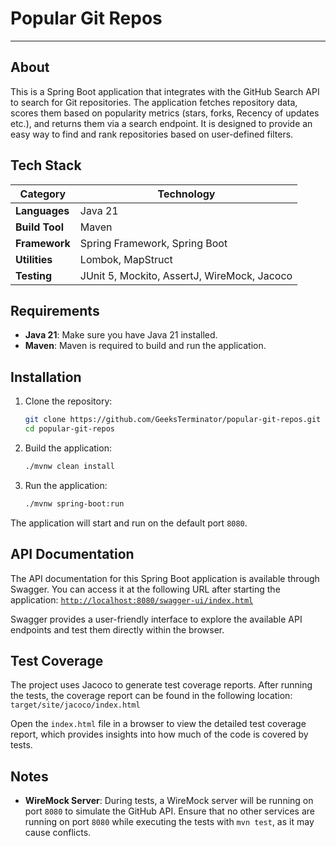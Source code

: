 # Popular Git Repos

<hr />

## About

This is a Spring Boot application that integrates with the GitHub Search API to search for Git repositories. The
application fetches repository data, scores them based on popularity metrics (stars, forks, Recency of updates etc.),
and returns them via
a search endpoint. It is designed to provide an easy way to find and rank repositories based on user-defined filters.

## Tech Stack

| Category       | Technology                                  |
|----------------|---------------------------------------------|
| **Languages**  | Java 21                                     |
| **Build Tool** | Maven                                       |
| **Framework**  | Spring Framework, Spring Boot               |
| **Utilities**  | Lombok, MapStruct                           |
| **Testing**    | JUnit 5, Mockito, AssertJ, WireMock, Jacoco |

## Requirements

- **Java 21**: Make sure you have Java 21 installed.
- **Maven**: Maven is required to build and run the application.

## Installation

1. Clone the repository:
   ```bash
   git clone https://github.com/GeeksTerminator/popular-git-repos.git
   cd popular-git-repos
   ```

2. Build the application:
   ```bash
   ./mvnw clean install
   ```

3. Run the application:
   ```bash
   ./mvnw spring-boot:run
   ```

The application will start and run on the default port `8080`.

## API Documentation

The API documentation for this Spring Boot application is available through Swagger. You can access it at the following
URL after starting the application:
[`http://localhost:8080/swagger-ui/index.html`](http://localhost:8080/swagger-ui/index.html)

Swagger provides a user-friendly interface to explore the available API endpoints and test them directly within the
browser.

## Test Coverage

The project uses Jacoco to generate test coverage reports. After running the tests, the coverage report can be found in
the following location:
`target/site/jacoco/index.html`

Open the `index.html` file in a browser to view the detailed test coverage report, which provides insights into how much
of the code is covered by tests.

## Notes

- **WireMock Server**: During tests, a WireMock server will be running on port `8080` to simulate the GitHub API. Ensure
  that no other services are running on port `8080` while executing the tests with `mvn test`, as it may cause
  conflicts.

